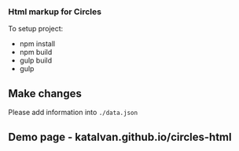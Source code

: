 ### Html markup for Circles
To setup project:

- npm install
- npm build
- gulp build
- gulp

## Make changes
Please add information into `./data.json`

## Demo page - katalvan.github.io/circles-html